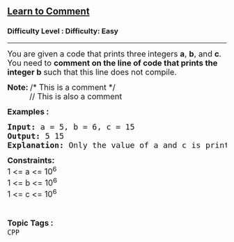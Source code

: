 <h2><a href="https://www.geeksforgeeks.org/problems/learn-to-comment/1?page=5&category=Arrays,CPP&difficulty=Basic,Easy&sortBy=submissions">Learn to Comment</a></h2><h3>Difficulty Level : Difficulty: Easy</h3><hr><div class="problems_problem_content__Xm_eO"><p><span style="font-size: 18px;">You are given a code that prints three<strong>&nbsp;</strong>integers <strong>a</strong>, <strong>b</strong>, and <strong>c</strong>. You need to <strong>comment on the line of code that prints the integer b</strong> such that this line does not compile.</span></p>
<p><span style="font-size: 18px;"><strong>Note: </strong>/* This is a comment */<br>&nbsp; &nbsp; &nbsp; &nbsp; &nbsp; // This is also a comment</span></p>
<p><strong><span style="font-size: 18px;">Examples :</span></strong></p>
<pre><span style="font-size: 18px;"><strong>Input: </strong>a = 5, b = 6, c = 15
<strong>Output: </strong>5 15
<strong>Explanation: </strong>Only the value of a and c is printed as the line of code that prints b is commented.</span>
</pre>
<p><span style="font-size: 18px;"><strong>Constraints:</strong><br>1 &lt;= a &lt;= 10<sup>6<br></sup></span><span style="font-size: 18px;">1 &lt;= b &lt;= 10<sup>6</sup><br>1 &lt;= c &lt;= 10<sup>6</sup></span></p></div><br><p><span style=font-size:18px><strong>Topic Tags : </strong><br><code>CPP</code>&nbsp;